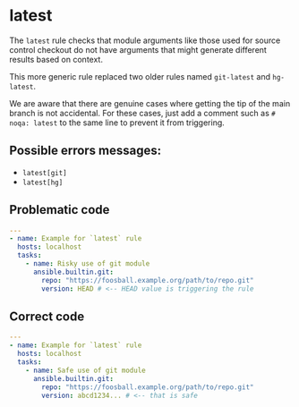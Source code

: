# latest

The `latest` rule checks that module arguments like those used for source
control checkout do not have arguments that might generate different results
based on context.

This more generic rule replaced two older rules named `git-latest` and
`hg-latest`.

We are aware that there are genuine cases where getting the tip of the main
branch is not accidental. For these cases, just add a comment such as
`# noqa: latest` to the same line to prevent it from triggering.

## Possible errors messages:

- `latest[git]`
- `latest[hg]`

## Problematic code

```yaml
---
- name: Example for `latest` rule
  hosts: localhost
  tasks:
    - name: Risky use of git module
      ansible.builtin.git:
        repo: "https://foosball.example.org/path/to/repo.git"
        version: HEAD # <-- HEAD value is triggering the rule
```

## Correct code

```yaml
---
- name: Example for `latest` rule
  hosts: localhost
  tasks:
    - name: Safe use of git module
      ansible.builtin.git:
        repo: "https://foosball.example.org/path/to/repo.git"
        version: abcd1234... # <-- that is safe
```
